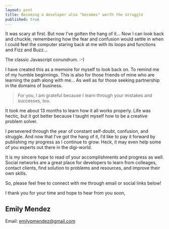 ```yaml
---
layout: post
title: Becoming a developer also "becomes" worth the struggle
published: true
---
```


It was scary at first. But now I’ve gotten the hang of it... Now I can look back and chuckle, remembering how the fear and confusion would settle in when I could feel the computer staring back at me with its loops and functions and Fizz and Buzz...

The classic Javascript conundrum. :-)

I have created this as a memoire for myself to look back on. To remind me of my humble beginnings. This is also for those friends of mine who are learning the path along with me… As well as for those seeking partnership in the domains of business.

> For you, I am grateful because I learn through your mistakes and successes, too.

It took me about 13 months to learn how it all works properly. Life was hectic, but it got better because I taught myself how to be a creative problem solver.

I persevered through the year of constant self-doubt, confusion, and struggle. And now that I’ve got the hang of it, I’d like to pay it forward by publishing my progress as I continue to grow. Heck, it may even help some of you experts out there in the digi-world.

It is my sincere hope to read of your accomplishments and progress as well. Social networks are a great place for developers to learn from colleages, contact clients, find solution to problems and resources, and improve their own skills.

So, please feel free to connect with me through email or social links below!

I thank you for your time and hope to hear from you soon,

## **Emily Mendez**

Email: [emilypmendez@gmail.com](mailto:emilypmendez@gmail.com)
